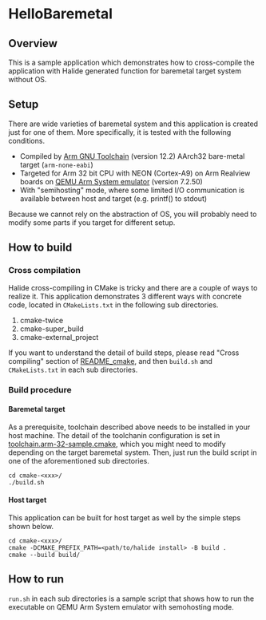 # HelloBaremetal
## Overview
This is a sample application which demonstrates how to cross-compile the application with Halide generated function for baremetal target system without OS.

## Setup
There are wide varieties of baremetal system and this application is created just for one of them. More specifically, it is tested with the following conditions.
- Compiled by [Arm GNU Toolchain](https://developer.arm.com/downloads/-/arm-gnu-toolchain-downloads) (version 12.2) AArch32 bare-metal target (`arm-none-eabi`)
- Targeted for Arm 32 bit CPU with NEON (Cortex-A9) on Arm Realview boards on [QEMU Arm System emulator](https://www.qemu.org/docs/master/system/target-arm.html) (version 7.2.50)
- With "semihosting" mode, where some limited I/O communication is available between host and target (e.g. printf() to stdout)

Because we cannot rely on the abstraction of OS, you will probably need to modify some parts if you target for different setup.

## How to build
### Cross compilation
Halide cross-compiling in CMake is tricky and there are a couple of ways to realize it. This application demonstrates 3 different ways with concrete code, located in `CMakeLists.txt` in the following sub directories.
1. cmake-twice
1. cmake-super_build
1. cmake-external_project

If you want to understand the detail of build steps, please read "Cross compiling" section of [README_cmake](../../README_cmake.md#cross-compiling), and then `build.sh` and `CMakeLists.txt` in each sub directories.

### Build procedure
#### Baremetal target
As a prerequisite, toolchain described above needs to be installed in your host machine. The detail of the toolchanin configuration is set in [toolchain.arm-32-sample.cmake](cmake/toolchain.arm-32-sample.cmake), which you might need to modify depending on the target baremetal system.
Then, just run the build script in one of the aforementioned sub directories.
```
cd cmake-<xxx>/
./build.sh
```

#### Host target
This application can be built for host target as well by the simple steps shown below.
```
cd cmake-<xxx>/
cmake -DCMAKE_PREFIX_PATH=<path/to/halide install> -B build .
cmake --build build/
```

## How to run
`run.sh` in each sub directories is a sample script that shows how to run the executable on QEMU Arm System emulator with semohosting mode.
